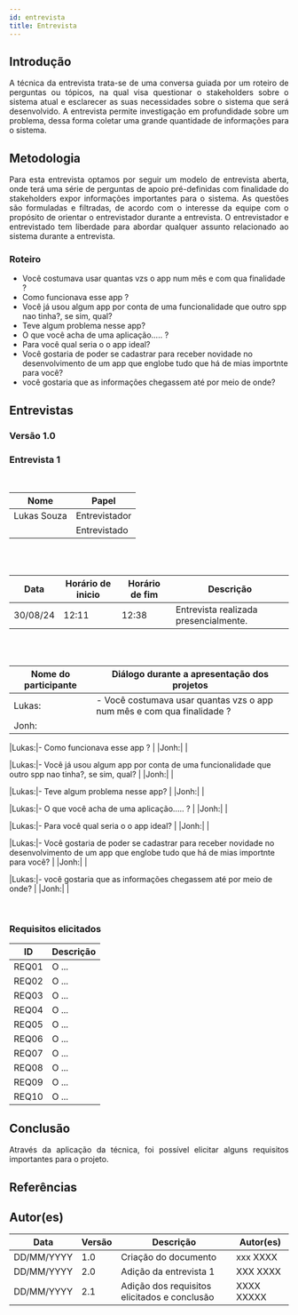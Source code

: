 ```yaml
---
id: entrevista
title: Entrevista
---
```


## Introdução
<p align = "justify">
A técnica da entrevista trata-se de uma conversa guiada por um roteiro de perguntas ou tópicos, na qual visa questionar o stakeholders sobre o sistema atual e esclarecer as suas necessidades sobre o sistema que será desenvolvido. A entrevista permite investigação em profundidade sobre um problema, dessa forma coletar uma grande quantidade de informações para o sistema.
</p>

## Metodologia
<p align = "justify">
Para esta entrevista optamos por seguir um modelo de entrevista aberta, onde terá uma série de perguntas de apoio pré-definidas com finalidade do stakeholders expor informações importantes para o sistema. As questões são formuladas e filtradas, de acordo com o interesse da equipe com o propósito de orientar o entrevistador durante a entrevista. O entrevistador e entrevistado tem liberdade para abordar qualquer assunto relacionado ao sistema durante a entrevista.
</p>

### Roteiro

- Você costumava usar quantas vzs o app num mês e com qua finalidade ?
- Como funcionava esse app ?
- Você já usou algum app por conta de uma funcionalidade que outro spp nao tinha?, se sim, qual? 
- Teve algum problema nesse app?
- O que você acha de uma aplicação..... ?
- Para você qual seria o o app ideal?
- Você gostaria de poder se cadastrar para receber novidade no desenvolvimento de um app que englobe tudo que há de mias importnte para você? 
- você gostaria que as informações chegassem até por meio de onde?


## Entrevistas 

### Versão 1.0

### **Entrevista 1**

<br>

|Nome | Papel |
-----|------|
|Lukas Souza| Entrevistador|
|| Entrevistado|

<br>
<br>

|Data|Horário de inicio|Horário de fim |Descrição
----|-----|-----|---------|
|30/08/24 | 12:11| 12:38 | Entrevista realizada presencialmente.|

<br>
<br>
 
|Nome do participante|Diálogo durante a apresentação dos projetos|
|----|-------------|
|Lukas:|- Você costumava usar quantas vzs o app num mês e com qua finalidade ? |
|Jonh:| |

|Lukas:|- Como funcionava esse app ? |
|Jonh:| |

|Lukas:|- Você já usou algum app por conta de uma funcionalidade que outro spp nao tinha?, se sim, qual? |
|Jonh:| |

|Lukas:|- Teve algum problema nesse app? |
|Jonh:| |

|Lukas:|- O que você acha de uma aplicação..... ? |
|Jonh:| |

|Lukas:|- Para você qual seria o o app ideal? |
|Jonh:| |

|Lukas:|- Você gostaria de poder se cadastrar para receber novidade no desenvolvimento de um app que englobe tudo que há de mias importnte para você? |
|Jonh:| |

|Lukas:|- você gostaria que as informações chegassem até por meio de onde? |
|Jonh:| |

<br>
 
### Requisitos elicitados
 
|ID|Descrição|
|----|-------------|
|REQ01|O ...|
|REQ02|O ...|
|REQ03|O ...|
|REQ04|O ...|
|REQ05|O ...|
|REQ06|O ...|
|REQ07|O ...|
|REQ08|O ...|
|REQ09|O ...|
|REQ10|O ...|


## Conclusão
<p align = "justify">
Através da aplicação da técnica, foi possível elicitar alguns requisitos importantes para o projeto.
</p>
 
## Referências

>
> 

## Autor(es)

| Data | Versão | Descrição | Autor(es) |
| -- | -- | -- | -- |
| DD/MM/YYYY | 1.0 | Criação do documento | xxx XXXX |
| DD/MM/YYYY | 2.0 | Adição da entrevista 1 | XXX XXXX | 
| DD/MM/YYYY | 2.1 | Adição dos requisitos elicitados e conclusão | XXXX XXXXX | 
